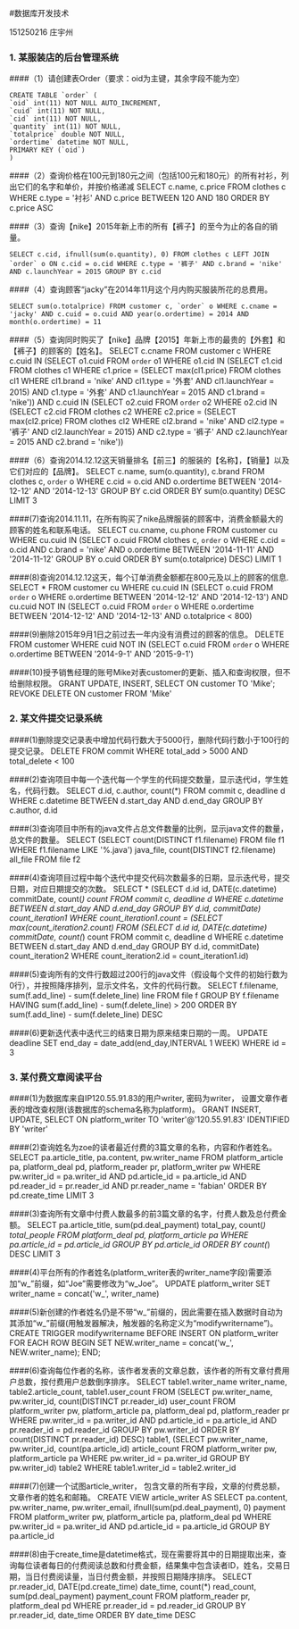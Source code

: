 #数据库开发技术

151250216 庄宇州
### 1. 某服装店的后台管理系统
####（1）请创建表Order（要求：oid为主键，其余字段不能为空）

	CREATE TABLE `order` (
	`oid` int(11) NOT NULL AUTO_INCREMENT,
	`cuid` int(11) NOT NULL,
	`cid` int(11) NOT NULL,
	`quantity` int(11) NOT NULL,
	`totalprice` double NOT NULL,
	`ordertime` datetime NOT NULL,
	PRIMARY KEY (`oid`)
	)
	
####（2）查询价格在100元到180元之间（包括100元和180元）的所有衬衫，列出它们的名字和单价，并按价格递减
	SELECT c.name, c.price FROM clothes c WHERE c.type = '衬衫' AND c.price BETWEEN 120 AND 180 ORDER BY c.price ASC


####（3）查询【nike】2015年新上市的所有【裤子】的至今为止的各自的销量。

	SELECT c.cid, ifnull(sum(o.quantity), 0) FROM clothes c LEFT JOIN `order` o ON c.cid = o.cid WHERE c.type = '裤子' AND c.brand = 'nike' AND c.launchYear = 2015 GROUP BY c.cid
	
####（4）查询顾客“jacky”在2014年11月这个月内购买服装所花的总费用。

	SELECT sum(o.totalprice) FROM customer c, `order` o WHERE c.cname = 'jacky' AND c.cuid = o.cuid AND year(o.ordertime) = 2014 AND month(o.ordertime) = 11
	
####（5）查询同时购买了【nike】品牌【2015】年新上市的最贵的【外套】和【裤子】的顾客的【姓名】。
	SELECT c.cname FROM customer c WHERE c.cuid IN (SELECT o1.cuid FROM `order` o1 WHERE o1.cid IN (SELECT c1.cid FROM clothes c1 WHERE c1.price = (SELECT max(cl1.price) FROM clothes cl1 WHERE cl1.brand = 'nike' AND cl1.type = '外套' AND cl1.launchYear = 2015) AND c1.type = '外套' AND c1.launchYear = 2015 AND c1.brand = 'nike')) AND c.cuid IN (SELECT o2.cuid FROM `order` o2 WHERE o2.cid IN (SELECT c2.cid FROM clothes c2 WHERE c2.price = (SELECT max(cl2.price) FROM clothes cl2 WHERE cl2.brand = 'nike' AND cl2.type = '裤子' AND cl2.launchYear = 2015) AND c2.type = '裤子' AND c2.launchYear = 2015 AND c2.brand = 'nike'))
	
####（6）查询2014.12.12这天销量排名【前三】的服装的【名称】，【销量】以及它们对应的【品牌】。
	SELECT c.name, sum(o.quantity), c.brand FROM clothes c, `order` o WHERE c.cid = o.cid AND o.ordertime BETWEEN '2014-12-12' AND '2014-12-13' GROUP BY c.cid ORDER BY sum(o.quantity) DESC LIMIT 3

####(7)查询2014.11.11，在所有购买了nike品牌服装的顾客中，消费金额最大的顾客的姓名和联系电话。
	SELECT cu.cname, cu.phone FROM customer cu WHERE cu.cuid IN (SELECT o.cuid FROM clothes c, `order` o WHERE c.cid = o.cid AND c.brand = 'nike' AND o.ordertime BETWEEN '2014-11-11' AND '2014-11-12' GROUP BY o.cuid ORDER BY sum(o.totalprice) DESC) LIMIT 1
	
####(8)查询2014.12.12这天，每个订单消费金额都在800元及以上的顾客的信息.
	SELECT * FROM customer cu WHERE cu.cuid IN (SELECT o.cuid FROM `order` o WHERE o.ordertime BETWEEN '2014-12-12' AND '2014-12-13') AND cu.cuid NOT IN (SELECT o.cuid FROM `order` o WHERE o.ordertime BETWEEN '2014-12-12' AND '2014-12-13' AND o.totalprice < 800)
	
####(9)删除2015年9月1日之前过去一年内没有消费过的顾客的信息。
	DELETE FROM customer WHERE cuid NOT IN (SELECT o.cuid FROM `order` o WHERE o.ordertime BETWEEN '2014-9-1' AND '2015-9-1')
	
####(10)授予销售经理的账号Mike对表customer的更新、插入和查询权限，但不给删除权限。 
	GRANT UPDATE, INSERT, SELECT ON customer TO 'Mike'; 
	REVOKE DELETE ON customer FROM 'Mike'
	
### 2. 某文件提交记录系统
####(1)删除提交记录表中增加代码行数大于5000行，删除代码行数小于100行的提交记录。
	DELETE FROM commit WHERE total_add > 5000 AND total_delete < 100

####(2)查询项目中每一个迭代每一个学生的代码提交数量，显示迭代id，学生姓名，代码行数。
	SELECT d.id, c.author, count(*) FROM commit c, deadline d WHERE c.datetime BETWEEN d.start_day AND d.end_day GROUP BY c.author, d.id
	
####(3)查询项目中所有的java文件占总文件数量的比例，显示java文件的数量，总文件的数量。
	SELECT (SELECT count(DISTINCT f1.filename) FROM file f1 WHERE f1.filename LIKE '%.java') java_file, count(DISTINCT f2.filename) all_file FROM file f2
	
####(4)查询项目过程中每个迭代中提交代码次数最多的日期，显示迭代号，提交日期，对应日期提交的次数。
	SELECT *  (SELECT d.id id, DATE(c.datetime) commitDate, count(*) count FROM commit c, deadline d WHERE c.datetime BETWEEN d.start_day AND d.end_day GROUP BY d.id, commitDate) count_iteration1 WHERE count_iteration1.count = (SELECT max(count_iteration2.count) FROM (SELECT d.id id, DATE(c.datetime) commitDate, count(*) count FROM commit c, deadline d WHERE c.datetime BETWEEN d.start_day AND d.end_day GROUP BY d.id, commitDate) count_iteration2 WHERE count_iteration2.id = count_iteration1.id)

####(5)查询所有的文件行数超过200行的java文件（假设每个文件的初始行数为0行），并按照降序排列，显示文件名，文件的代码行数。
	SELECT f.filename, sum(f.add_line) - sum(f.delete_line) line FROM file f GROUP BY f.filename HAVING sum(f.add_line) - sum(f.delete_line) > 200 ORDER BY sum(f.add_line) - sum(f.delete_line) DESC

####(6)更新迭代表中迭代三的结束日期为原来结束日期的一周。
	UPDATE deadline SET end_day = date_add(end_day,INTERVAL 1 WEEK) WHERE id = 3
	
	
### 3. 某付费文章阅读平台
####(1)为数据库来自IP120.55.91.83的用户writer, 密码为writer， 设置文章作者表的增改查权限(该数据库的schema名称为platform)。
	GRANT INSERT, UPDATE, SELECT ON platform_writer TO 'writer'@'120.55.91.83' IDENTIFIED BY 'writer'

####(2)查询姓名为zoe的读者最近付费的3篇文章的名称，内容和作者姓名。 
	SELECT pa.article_title, pa.content, pw.writer_name FROM platform_article pa, platform_deal pd, platform_reader pr, platform_writer pw WHERE pw.writer_id = pa.writer_id AND pd.article_id = pa.article_id AND pd.reader_id = pr.reader_id AND pr.reader_name = 'fabian' ORDER BY pd.create_time LIMIT 3

####(3)查询所有文章中付费人数最多的前3篇文章的名字，付费人数及总付费金额。 
	SELECT pa.article_title, sum(pd.deal_payment) total_pay, count(*) total_people FROM  platform_deal pd, platform_article pa WHERE pa.article_id = pd.article_id GROUP BY pd.article_id ORDER BY count(*) DESC LIMIT 3

####(4)平台所有的作者姓名(platform_writer表的writer_name字段)需要添加“w_”前缀，如“Joe”需要修改为“w_Joe”。
	UPDATE platform_writer SET writer_name = concat('w_', writer_name)

####(5)新创建的作者姓名仍是不带“w_”前缀的，因此需要在插入数据时自动为其添加“w_”前缀(用触发器解决，触发器的名称定义为“modifywritername”)。
	CREATE TRIGGER modifywritername
	BEFORE INSERT ON platform_writer
	FOR EACH ROW 
	BEGIN 
	SET NEW.writer_name = concat('w_', NEW.writer_name); 
	END;


####(6)查询每位作者的名称，该作者发表的文章总数，该作者的所有文章付费用户总数，按付费用户总数倒序排序。 
	SELECT table1.writer_name writer_name, table2.article_count, table1.user_count FROM (SELECT pw.writer_name, pw.writer_id, count(DISTINCT pr.reader_id) user_count FROM platform_writer pw, platform_article pa, platform_deal pd, platform_reader pr WHERE pw.writer_id = pa.writer_id AND pd.article_id = pa.article_id AND pr.reader_id = pd.reader_id GROUP BY pw.writer_id ORDER BY count(DISTINCT pr.reader_id) DESC) table1, (SELECT pw.writer_name, pw.writer_id, count(pa.article_id) article_count FROM platform_writer pw, platform_article pa WHERE pw.writer_id = pa.writer_id GROUP BY pw.writer_id) table2 WHERE table1.writer_id = table2.writer_id

####(7)创建一个试图article_writer， 包含文章的所有字段，文章的付费总额，文章作者的姓名和邮箱。
	CREATE VIEW article_writer AS SELECT pa.content, pw.writer_name, pw.writer_email, ifnull(sum(pd.deal_payment), 0) payment FROM platform_writer pw, platform_article pa, platform_deal pd WHERE pw.writer_id = pa.writer_id AND pd.article_id = pa.article_id GROUP BY pa.article_id


####(8)由于create_time是datetime格式，现在需要将其中的日期提取出来，查询每位读者每日的付费阅读总数和付费金额，结果集中包含读者ID，姓名，交易日期，当日付费阅读量，当日付费金额，并按照日期降序排序。 
	SELECT pr.reader_id, DATE(pd.create_time) date_time, count(*) read_count, sum(pd.deal_payment) payment_count FROM platform_reader pr, platform_deal pd WHERE pr.reader_id = pd.reader_id GROUP BY pr.reader_id, date_time ORDER BY date_time DESC